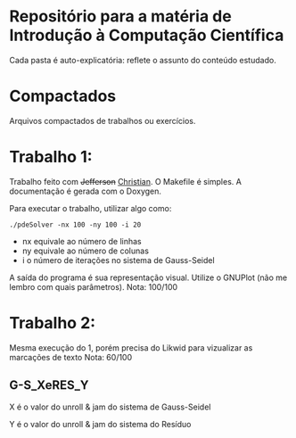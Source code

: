 # Repositório para a matéria de Introdução à Computação Científica

Cada pasta é auto-explicatória: reflete o assunto do conteúdo estudado.

# Compactados
Arquivos compactados de trabalhos ou exercícios.

# Trabalho 1:
Trabalho feito com ~~Jefferson~~ [Christian](https://github.com/ChristianDPO).
O Makefile é simples. A documentação é gerada com o Doxygen.

Para executar o trabalho, utilizar algo como:
```
./pdeSolver -nx 100 -ny 100 -i 20
```
- nx equivale ao número de linhas
- ny equivale ao número de colunas
- i o número de iterações no sistema de Gauss-Seidel

A saída do programa é sua representação visual. Utilize o GNUPlot (não me lembro com quais parâmetros).
Nota: 100/100

# Trabalho 2:
Mesma execução do 1, porém precisa do Likwid para vizualizar as marcações de texto
Nota: 60/100
## G-S_XeRES_Y
X é o valor do unroll & jam do sistema de Gauss-Seidel

Y é o valor do unroll & jam do sistema do Resíduo